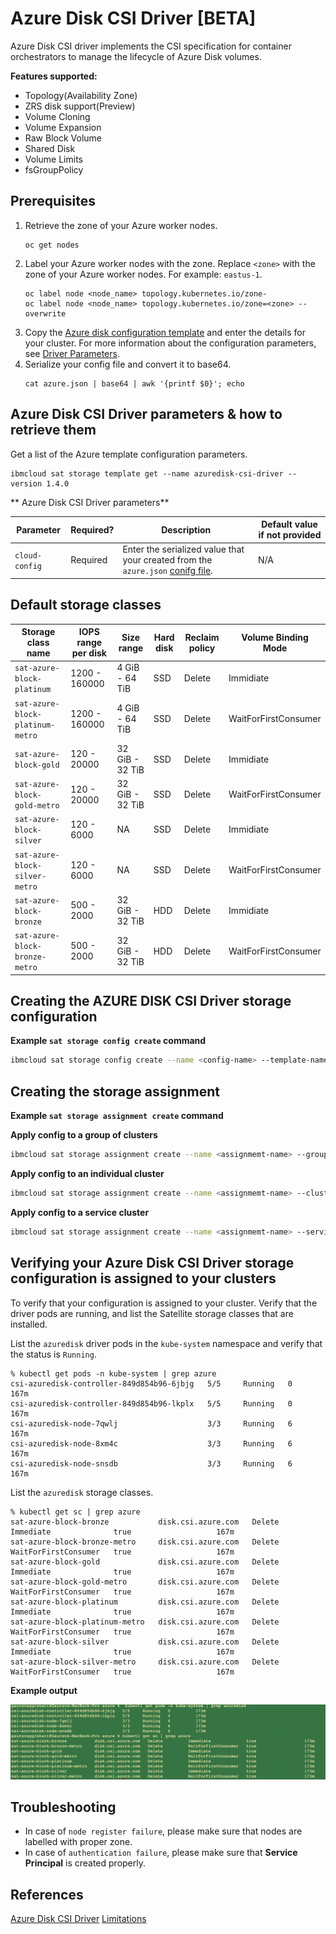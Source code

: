 # Azure Disk CSI Driver [BETA]

Azure Disk CSI driver implements the CSI specification for container orchestrators to manage the lifecycle of Azure Disk volumes.

**Features supported:**
- Topology(Availability Zone)
- ZRS disk support(Preview)
- Volume Cloning
- Volume Expansion
- Raw Block Volume
- Shared Disk
- Volume Limits
- fsGroupPolicy

## Prerequisites
1. Retrieve the zone of your Azure worker nodes.
    ```
    oc get nodes
    ```
2. Label your Azure worker nodes with the zone. Replace `<zone>` with the zone of your Azure worker nodes. For example: `eastus-1`.
    ```
    oc label node <node_name> topology.kubernetes.io/zone-
    oc label node <node_name> topology.kubernetes.io/zone=<zone> --overwrite
    ```
3. Copy the [Azure disk configuration template](https://github.com/kubernetes-sigs/azuredisk-csi-driver/blob/master/deploy/example/azure.json) and enter the details for your cluster. For more information about the configuration parameters, see [Driver Parameters](https://github.com/kubernetes-sigs/azuredisk-csi-driver/blob/master/docs/driver-parameters.md).
4. Serialize your config file and convert it to base64.
    ```
    cat azure.json | base64 | awk '{printf $0}'; echo
    ```


## Azure Disk CSI Driver parameters & how to retrieve them

Get a list of the Azure template configuration parameters. 
```
ibmcloud sat storage template get --name azuredisk-csi-driver --version 1.4.0
```

** Azure Disk CSI Driver parameters**

| Parameter | Required? | Description | Default value if not provided |
| --- | --- | --- | --- |
| `cloud-config` | Required | Enter the serialized value that your created from the `azure.json` [conifg file](https://github.com/kubernetes-sigs/azuredisk-csi-driver/blob/master/deploy/example/azure.json). | N/A |


## Default storage classes

| Storage class name | IOPS range per disk | Size range | Hard disk | Reclaim policy | Volume Binding Mode |
| --- | --- | --- | --- | --- | --- |
| `sat-azure-block-platinum` |  1200 - 160000 | 4 GiB - 64 TiB | SSD | Delete | Immidiate |
| `sat-azure-block-platinum-metro`  | 1200 - 160000 | 4 GiB - 64 TiB | SSD | Delete | WaitForFirstConsumer |
| `sat-azure-block-gold` | 120 - 20000 | 32 GiB - 32 TiB | SSD | Delete | Immidiate |
| `sat-azure-block-gold-metro` | 120 - 20000 | 32 GiB - 32 TiB | SSD | Delete | WaitForFirstConsumer |
| `sat-azure-block-silver`  | 120 - 6000 | NA | SSD | Delete | Immidiate |
| `sat-azure-block-silver-metro` | 120 - 6000 | NA | SSD | Delete | WaitForFirstConsumer |
| `sat-azure-block-bronze`  | 500 - 2000 | 32 GiB - 32 TiB | HDD | Delete | Immidiate |
| `sat-azure-block-bronze-metro` | 500 - 2000 | 32 GiB - 32 TiB | HDD | Delete | WaitForFirstConsumer |



## Creating the AZURE DISK CSI Driver storage configuration

**Example `sat storage config create` command**

```sh
ibmcloud sat storage config create --name <config-name> --template-name azuredisk-csi-driver --template-version 1.4.0 --location <location> -p "cloud-config=<base64-encoded-config-file>"
```

## Creating the storage assignment

**Example `sat storage assignment create` command**

**Apply config to a group of clusters**
```sh
ibmcloud sat storage assignment create --name <assignmemt-name> --group <cluster-group> --config <config-name>
```
**Apply config to an individual cluster**
```sh
ibmcloud sat storage assignment create --name <assignmemt-name> --cluster <cluster-id> --config <config-name>
```
**Apply config to a service cluster**
```sh
ibmcloud sat storage assignment create --name <assignmemt-name> --service-cluster-id <service-cluster-id> --config <config-name>
```
## Verifying your Azure Disk CSI Driver storage configuration is assigned to your clusters

To verify that your configuration is assigned to your cluster. Verify that the driver pods are running, and list the Satellite storage classes that are installed.

List the `azuredisk` driver pods in the `kube-system` namespace and verify that the status is `Running`.

```
% kubectl get pods -n kube-system | grep azure
csi-azuredisk-controller-849d854b96-6jbjg   5/5     Running   0          167m
csi-azuredisk-controller-849d854b96-lkplx   5/5     Running   0          167m
csi-azuredisk-node-7qwlj                    3/3     Running   6          167m
csi-azuredisk-node-8xm4c                    3/3     Running   6          167m
csi-azuredisk-node-snsdb                    3/3     Running   6          167m
```

List the `azuredisk` storage classes.

```
% kubectl get sc | grep azure
sat-azure-block-bronze           disk.csi.azure.com   Delete          Immediate              true                   167m
sat-azure-block-bronze-metro     disk.csi.azure.com   Delete          WaitForFirstConsumer   true                   167m
sat-azure-block-gold             disk.csi.azure.com   Delete          Immediate              true                   167m
sat-azure-block-gold-metro       disk.csi.azure.com   Delete          WaitForFirstConsumer   true                   167m
sat-azure-block-platinum         disk.csi.azure.com   Delete          Immediate              true                   167m
sat-azure-block-platinum-metro   disk.csi.azure.com   Delete          WaitForFirstConsumer   true                   167m
sat-azure-block-silver           disk.csi.azure.com   Delete          Immediate              true                   167m
sat-azure-block-silver-metro     disk.csi.azure.com   Delete          WaitForFirstConsumer   true                   167m
```

**Example output**

![Example Output](./images/output.png)

## Troubleshooting
- In case of `node register failure`, please make sure that nodes are labelled with proper zone.
- In case of `authentication failure`, please make sure that **Service Principal** is created properly.

## References
[Azure Disk CSI Driver](https://github.com/kubernetes-sigs/azuredisk-csi-driver)
[Limitations](https://github.com/kubernetes-sigs/azuredisk-csi-driver/blob/master/docs/limitations.md)
